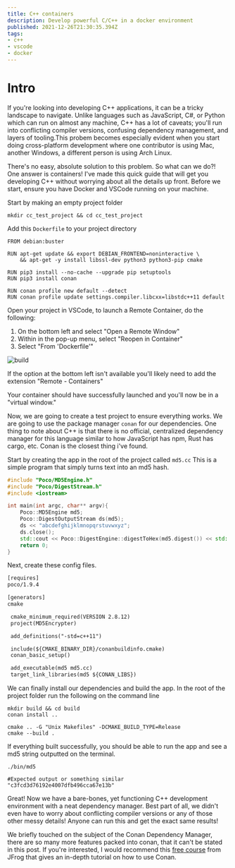 ```yaml
---
title: C++ containers
description: Develop powerful C/C++ in a docker environment
published: 2021-12-26T21:30:35.394Z
tags: 
- c++
- vscode
- docker
---
```


# Intro 

If you're looking into developing C++ applications, it can be a tricky landscape to navigate. Unlike languages such as JavaScript, C#, or Python which can run on almost any machine, C++ has a lot of caveats; you'll run into conflicting compiler versions, confusing dependency management, and layers of tooling.This probem becomes especially evident when you start doing cross-platform development where one contributor is using Mac, another Windows, a different person is using Arch Linux.

There's no easy, absolute solution to this problem. 
So what can we do?! One answer is containers! I've made this quick guide that will get you developing C++ without worrying about all the details up front. Before we start, ensure you have Docker and VSCode running on your machine.

Start by making an empty project folder

`mkdir cc_test_project && cd cc_test_project`

Add this `Dockerfile` to your project directory

```docker:Dockerfile
FROM debian:buster

RUN apt-get update && export DEBIAN_FRONTEND=noninteractive \
    && apt-get -y install libssl-dev python3 python3-pip cmake 

RUN pip3 install --no-cache --upgrade pip setuptools
RUN pip3 install conan

RUN conan profile new default --detect 
RUN conan profile update settings.compiler.libcxx=libstdc++11 default
```

Open your project in VSCode, to launch a Remote Container, do the following:

1. On the bottom left and select "Open a Remote Window" 
2. Within in the pop-up menu, select "Reopen in Container" 
3. Select "From 'Dockerfile'" 

  
![build](/content/build_it.gif)

If the option at the bottom left isn't available you'll likely need to add the extension "Remote - Containers"


Your container should have successfully launched and you'll now be in a "virtual window."

Now, we are going to create a test project to ensure everything works. 
We are going to use the package manager `conan` for our dependencies. One thing to note about C++ is that there is no official, centralized dependency manager for this language similar to how JavaScript has npm, Rust has cargo, etc. Conan is the closest thing i've found.

Start by creating the app in the root of the project called `md5.cc` This is a simple program that simply turns text into an md5 hash. 

```cpp:md5.cc
#include "Poco/MD5Engine.h"
#include "Poco/DigestStream.h"
#include <iostream>

int main(int argc, char** argv){
    Poco::MD5Engine md5;
    Poco::DigestOutputStream ds(md5);
    ds << "abcdefghijklmnopqrstuvwxyz";
    ds.close();
    std::cout << Poco::DigestEngine::digestToHex(md5.digest()) << std::endl;
    return 0;
}
```

Next, create these config files.

```cmake:conanfile.txt
[requires]
poco/1.9.4

[generators]
cmake
```


```cmake:CMakeLists.txt
 cmake_minimum_required(VERSION 2.8.12)
 project(MD5Encrypter)

 add_definitions("-std=c++11")

 include(${CMAKE_BINARY_DIR}/conanbuildinfo.cmake)
 conan_basic_setup()

 add_executable(md5 md5.cc)
 target_link_libraries(md5 ${CONAN_LIBS})
```

We can finally install our dependencies and build the app. In the root of the project folder run the following on the command line

```shell-session
mkdir build && cd build 
conan install ..

cmake .. -G "Unix Makefiles" -DCMAKE_BUILD_TYPE=Release
cmake --build .
```

If everything built successfully, you should be able to run the app and see a md5 string outputted on the terminal.

```shell-session
./bin/md5

#Expected output or something similar
"c3fcd3d76192e4007dfb496cca67e13b"
```

Great! Now we have a bare-bones, yet functioning C++ development environment with a neat dependency manager. Best part of all, we didn't even have to worry about conflicting compiler versions or any of those other messy details! Anyone can run this and get the exact same results! 

We briefly touched on the subject of the Conan Dependency Manager, there are so many more features packed into conan, that it can't be stated in this post. If you're interested, I would recommend this [free course](https://academy.jfrog.com/path/conan) from JFrog that gives an in-depth tutorial on how to use Conan.

